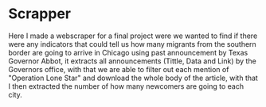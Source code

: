 # Scrapper

Here I made a webscraper for a final project were we wanted to find if there were any indicators that could tell us how many migrants from the southern border are going to arrive in Chicago using past announcement by Texas Governor Abbot, it extracts all announcements (Tittle, Data and Link) by the Governors office, with that we are able to filter out each mention of "Operation Lone Star" and download the whole body of the article, with that I then extracted the number of how many newcomers are going to each city.


